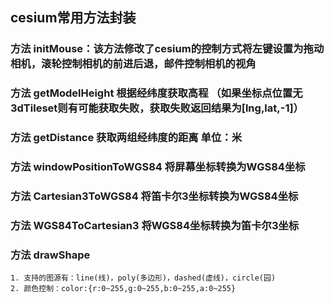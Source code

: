 ## cesium常用方法封装
### 方法 initMouse：该方法修改了cesium的控制方式将左键设置为拖动相机，滚轮控制相机的前进后退，邮件控制相机的视角
### 方法 getModelHeight 根据经纬度获取高程 （如果坐标点位置无3dTileset则有可能获取失败，获取失败返回结果为[lng,lat,-1]）
### 方法 getDistance 获取两组经纬度的距离 单位：米
### 方法 windowPositionToWGS84 将屏幕坐标转换为WGS84坐标
### 方法 Cartesian3ToWGS84 将笛卡尔3坐标转换为WGS84坐标
### 方法 WGS84ToCartesian3 将WGS84坐标转换为笛卡尔3坐标
### 方法 drawShape
    1. 支持的图源有：line(线)，poly(多边形)，dashed(虚线)，circle(园)
    2. 颜色控制：color:{r:0~255,g:0~255,b:0~255,a:0~255}